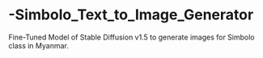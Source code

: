 # -Simbolo_Text_to_Image_Generator
Fine-Tuned Model of Stable Diffusion v1.5 to generate images for Simbolo class in Myanmar.
